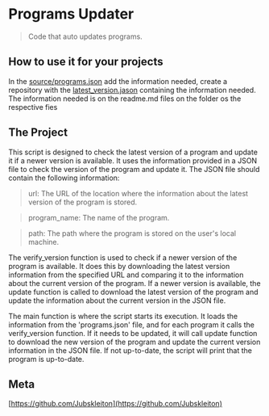 # Programs Updater
> Code that auto updates programs.

## How to use it for your projects

In the 
[source/programs.json](https://github.com/Jubskleiton/auto-updater/blob/main/source/programs.json) add the information needed, create a repository with the 
[latest_version.jason](https://github.com/Jubskleiton/auto-updater/blob/main/versions/latest_version.json) containing the information needed.
The information needed is on the readme.md files on the folder os the respective fies

## The Project
This script is designed to check the latest version of a program and update it if a newer version is available. It uses the information provided in a JSON file to check the version of the program and update it. The JSON file should contain the following information:
> url: The URL of the location where the information about the latest version of the program is stored.

> program_name: The name of the program.

> path: The path where the program is stored on the user's local machine.

The verify_version function is used to check if a newer version of the program is available. It does this by downloading the latest version information from the specified URL and comparing it to the information about the current version of the program. If a newer version is available, the update function is called to download the latest version of the program and update the information about the current version in the JSON file.

The main function is where the script starts its execution. It loads the information from the 'programs.json' file, and for each program it calls the verify_version function. If it needs to be updated, it will call update function to download the new version of the program and update the current version information in the JSON file. If not up-to-date, the script will print that the program is up-to-date.

## Meta

[https://github.com/Jubskleiton](https://github.com/Jubskleiton)

